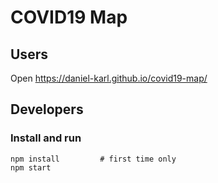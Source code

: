 # COVID19 Map

## Users
Open https://daniel-karl.github.io/covid19-map/

## Developers
### Install and run
```
npm install         # first time only
npm start
```
